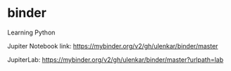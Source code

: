 # binder
Learning Python

Jupiter Notebook link: https://mybinder.org/v2/gh/ulenkar/binder/master

JupiterLab: https://mybinder.org/v2/gh/ulenkar/binder/master?urlpath=lab
